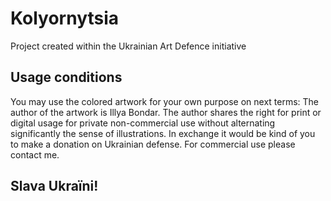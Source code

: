 # Kolyornytsia

Project created within the Ukrainian Art Defence initiative

## Usage conditions

You may use the colored artwork for your own purpose on next terms:
The author of the artwork is Illya Bondar.
The author shares the right for print or digital usage for private non-commercial 
use without alternating significantly the sense of illustrations.
In exchange it would be kind of you to make a donation on Ukrainian defense. 
For commercial use please contact me.

## Slava Ukraїni!
